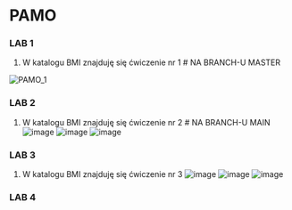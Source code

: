 # PAMO 

### LAB 1
1. W katalogu BMI znajduję się ćwiczenie nr 1 # NA BRANCH-U MASTER

![PAMO_1](https://user-images.githubusercontent.com/56222962/224796818-580ef0e9-575c-4b20-b81c-45c330d94681.png)


### LAB 2
1. W katalogu BMI znajduję się ćwiczenie nr 2 # NA BRANCH-U MAIN
![image](https://user-images.githubusercontent.com/56222962/229191196-32c9fa9c-63f9-4ee9-bf7d-25bbf51cd08a.png)
![image](https://user-images.githubusercontent.com/56222962/229191212-f16e4dde-8f36-4e6b-9988-ceaec4fe83be.png)
![image](https://user-images.githubusercontent.com/56222962/229191230-98f42f3c-b3aa-4e4b-b389-536eb35c3e37.png)

### LAB 3
1. W katalogu BMI znajduję się ćwiczenie nr 3
![image](https://user-images.githubusercontent.com/56222962/233803747-2ad1c54e-b8cd-49de-b858-cb44d44d2c33.png)
![image](https://user-images.githubusercontent.com/56222962/233803751-ee0775c7-80b4-4de8-8daf-78a4565fa73e.png)
![image](https://user-images.githubusercontent.com/56222962/233803753-29a53f13-3186-4375-872e-7cbb819b4db2.png)



### LAB 4
